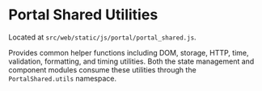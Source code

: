 # Portal Shared Utilities

Located at `src/web/static/js/portal/portal_shared.js`.

Provides common helper functions including DOM, storage, HTTP, time, validation, formatting, and timing utilities. Both the state management and component modules consume these utilities through the `PortalShared.utils` namespace.
